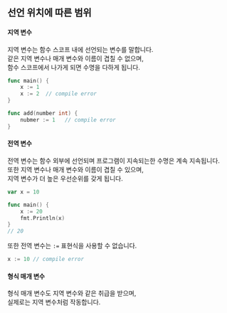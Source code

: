 ## 선언 위치에 따른 범위  

#### 지역 변수  
지역 변수는 함수 스코프 내에 선언되는 변수를 말합니다.  
같은 지역 변수나 매개 변수와 이름이 겹칠 수 없으며,  
함수 스코프에서 나가게 되면 수명을 다하게 됩니다.  
```go
func main() {
    x := 1
    x := 2  // compile error
}

func add(number int) {
    nubmer := 1   // compile error
}
```

#### 전역 변수  
전역 변수는 함수 외부에 선언되며 프로그램이 지속되는한 수명은 계속 지속됩니다.  
또한 지역 변수나 매개 변수와 이름이 겹칠 수 있으며,  
지역 변수가 더 높은 우선순위를 갖게 됩니다.  
```go
var x = 10

func main() {
	x := 20
	fmt.Println(x)
}
// 20
```
또한 전역 변수는 `:=` 표현식을 사용할 수 없습니다.  
```go
x := 10 // compile error
```

#### 형식 매개 변수  
형식 매개 변수도 지역 변수와 같은 취급을 받으며,  
실제로는 지역 변수처럼 작동합니다.  
